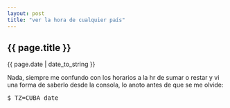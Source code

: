 ```yaml
---
layout: post
title: "ver la hora de cualquier país"
---
```


## {{ page.title }}
<p class="date">{{ page.date | date_to_string }}</p>

<div class="p">Nada, siempre me confundo con los horarios a la hr de sumar o restar y vi una forma de saberlo desde la consola, lo anoto antes de que se me olvide:
</div>

<pre class="sh_sh">
$ TZ=CUBA date
</pre>
